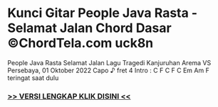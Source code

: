 
 # Kunci Gitar People Java Rasta - Selamat Jalan Chord Dasar ©ChordTela.com uck8n


People Java Rasta Selamat Jalan Lagu Tragedi Kanjuruhan Arema VS Persebaya, 01 Oktober 2022 Capo ♪ fret 4 Intro : C F C F C Em Am F teringat saat dulu

###  <a href="https://shortlighzx.web.app?sq=Kunci Gitar People Java Rasta - Selamat Jalan Chord Dasar ©ChordTela.com"> >> VERSI LENGKAP KLIK DISINI << </a>

